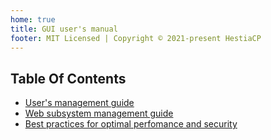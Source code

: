 ```yaml
---
home: true
title: GUI user's manual
footer: MIT Licensed | Copyright © 2021-present HestiaCP
---
```


## Table Of Contents

- [User's management guide](/user/options.html)
- [Web subsystem management guide](/user/webdomains.html)
- [Best practices for optimal perfomance and security](/user/best-practices.html)

